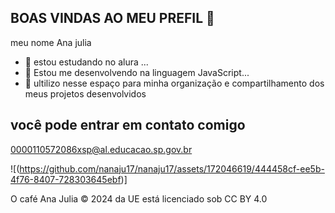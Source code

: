 ## BOAS VINDAS AO MEU PREFIL 👋

meu nome Ana julia

- 🔭 estou estudando no alura ...
- 🌱 Estou me desenvolvendo na linguagem JavaScript...
- 👯 ultilizo nesse espaço para minha organização e compartilhamento dos meus projetos desenvolvidos

## você pode entrar em contato comigo

0000110572086xsp@al.educacao.sp.gov.br



![(https://github.com/nanaju17/nanaju17/assets/172046619/444458cf-ee5b-4f76-8407-728303645ebf)]

O café Ana Julia © 2024 da UE está licenciado sob CC BY 4.0



